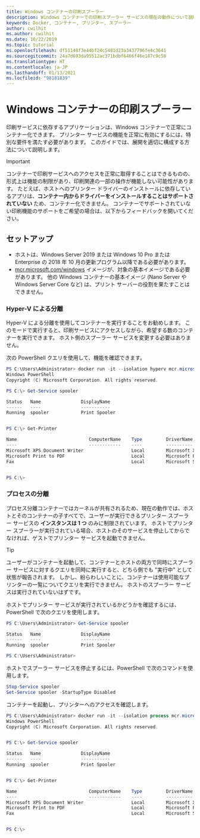 ```yaml
---
title: Windows コンテナーの印刷スプーラー
description: Windows コンテナーでの印刷スプーラー サービスの現在の動作について説明します
keywords: Docker, コンテナー, プリンター, スプーラー
author: cwilhit
ms.author: cwilhit
ms.date: 10/22/2019
ms.topic: tutorial
ms.openlocfilehash: df51140f3e44bf24c5481d23a3437796fe4c3641
ms.sourcegitcommit: 24a7d693da95512ac371bdbf6466f46e187c9c58
ms.translationtype: HT
ms.contentlocale: ja-JP
ms.lasthandoff: 01/13/2021
ms.locfileid: "98181839"
---
```

# <a name="print-spooler-in-windows-containers"></a>Windows コンテナーの印刷スプーラー

印刷サービスに依存するアプリケーションは、Windows コンテナーで正常にコンテナー化できます。 プリンター サービスの機能を正常に有効にするには、特別な要件を満たす必要があります。 このガイドでは、展開を適切に構成する方法について説明します。

> [!IMPORTANT]
> コンテナーで印刷サービスへのアクセスを正常に取得することはできるものの、形式上は機能の制限があり、印刷関連の一部の操作が機能しない可能性があります。 たとえば、ホストへのプリンター ドライバーのインストールに依存しているアプリは、**コンテナー内からドライバーをインストールすることはサポートされていない** ため、コンテナー化できません。 コンテナーでサポートされていない印刷機能のサポートをご希望の場合は、以下からフィードバックを開いてください。

## <a name="setup"></a>セットアップ

* ホストは、Windows Server 2019 または Windows 10 Pro または Enterprise の 2018 年 10 月の更新プログラム以降である必要があります。
* [mcr.microsoft.com/windows](https://hub.docker.com/_/microsoft-windowsfamily-windows) イメージが、対象の基本イメージである必要があります。 他の Windows コンテナーの基本イメージ (Nano Server や Windows Server Core など) は、プリント サーバーの役割を果たすことはできません。

### <a name="hyper-v-isolation"></a>Hyper-V による分離

Hyper-V による分離を使用してコンテナーを実行することをお勧めします。 このモードで実行すると、印刷サービスにアクセスしながら、希望する数のコンテナーを実行できます。 ホスト側のスプーラー サービスを変更する必要はありません。

次の PowerShell クエリを使用して、機能を確認できます。

```PowerShell
PS C:\Users\Administrator> docker run -it --isolation hyperv mcr.microsoft.com/windows:1809 powershell.exe
Windows PowerShell
Copyright (C) Microsoft Corporation. All rights reserved.

PS C:\> Get-Service spooler

Status   Name               DisplayName
------   ----               -----------
Running  spooler            Print Spooler


PS C:\> Get-Printer

Name                           ComputerName    Type         DriverName                PortName        Shared   Published
----                           ------------    ----         ----------                --------        ------   --------
Microsoft XPS Document Writer                  Local        Microsoft XPS Document... PORTPROMPT:     False    False
Microsoft Print to PDF                         Local        Microsoft Print To PDF    PORTPROMPT:     False    False
Fax                                            Local        Microsoft Shared Fax D... SHRFAX:         False    False


PS C:\>
```

### <a name="process-isolation"></a>プロセスの分離

プロセス分離コンテナーではカーネルが共有されるため、現在の動作では、ホストとそのコンテナーの子すべてで、ユーザーが実行できるプリンター スプーラー サービスの **インスタンスは 1 つ** のみに制限されています。 ホストでプリンター スプーラーが実行されている場合、ホストのそのサービスを停止してからでなければ、ゲストでプリンター サービスを起動できません。

> [!TIP]
> ユーザーがコンテナーを起動して、コンテナーとホストの両方で同時にスプーラー サービスに対するクエリを同時に実行すると、どちら側でも "実行中" として状態が報告されます。 しかし、紛らわしいことに、コンテナーは使用可能なプリンターの一覧についてクエリを実行できません。 ホストのスプーラー サービスは実行されていないはずです。

ホストでプリンター サービスが実行されているかどうかを確認するには、PowerShell で次のクエリを使用します。

```PowerShell
PS C:\Users\Administrator> Get-Service spooler

Status   Name               DisplayName
------   ----               -----------
Running  spooler            Print Spooler

PS C:\Users\Administrator>
```

ホストでスプーラー サービスを停止するには、PowerShell で次のコマンドを使用します。

```PowerShell
Stop-Service spooler
Set-Service spooler -StartupType Disabled
```

コンテナーを起動し、プリンターへのアクセスを確認します。

```PowerShell
PS C:\Users\Administrator> docker run -it --isolation process mcr.microsoft.com/windows:1809 powershell.exe
Windows PowerShell
Copyright (C) Microsoft Corporation. All rights reserved.


PS C:\> Get-Service spooler

Status   Name               DisplayName
------   ----               -----------
Running  spooler            Print Spooler


PS C:\> Get-Printer

Name                           ComputerName    Type         DriverName                PortName        Shared   Published
----                           ------------    ----         ----------                --------        ------   --------
Microsoft XPS Document Writer                  Local        Microsoft XPS Document... PORTPROMPT:     False    False
Microsoft Print to PDF                         Local        Microsoft Print To PDF    PORTPROMPT:     False    False
Fax                                            Local        Microsoft Shared Fax D... SHRFAX:         False    False


PS C:\>
```